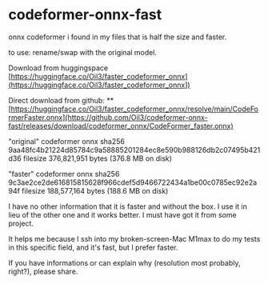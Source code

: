 # codeformer-onnx-fast
onnx codeformer i found in my files that is half the size and faster.

to use: rename/swap with the original model.

Download from huggingspace [https://huggingface.co/Oil3/faster_codeformer_onnx](https://huggingface.co/Oil3/faster_codeformer_onnx])

Direct download from github: **[https://huggingface.co/Oil3/faster_codeformer_onnx/resolve/main/CodeFormerFaster.onnx](https://github.com/Oil3/codeformer-onnx-fast/releases/download/codeformer_onnx/CodeFormer_faster.onnx)

"original" codeformer onnx sha256 9aa48fc4b21224d85784c9a58885201284ec8e590b988126db2c07495b421d36 filesize 376,821,951 bytes (376.8 MB on disk)

"faster" codeformer onnx sha256 9c3ae2ce2de616815815628f966cdef5d9466722434a1be00c0785ec92e2a94f filesize 188,577,164 bytes (188.6 MB on disk)

I have no other information that it is faster and without the box. I use it in lieu of the other one and it works better.
I must have got it from some project.

It helps me because I ssh into my broken-screen-Mac M1max to do my tests in this specific field, and it's fast, but I prefer faster.

If you have informations or can explain why (resolution most probably, right?), please share.
